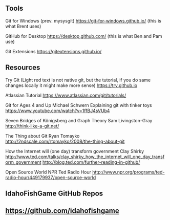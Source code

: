 

Tools
------
Git for Windows (prev. mysysgit)
https://git-for-windows.github.io/  (this is what Brent uses)

GitHub for Desktop
https://desktop.github.com/  (this is what Ben and Pam use)

Git Extensions
https://gitextensions.github.io/



Resources
--------
Try Git 
(Light red text is not native git, but the tutorial, if you do same changes locally it might make more sense)
https://try.github.io 

Atlassian Tutorial
https://www.atlassian.com/git/tutorials/

Git for Ages 4 and Up
Michael Schwern
Explaining git with tinker toys
https://www.youtube.com/watch?v=1ffBJ4sVUb4

Seven Bridges of Königsberg and Graph Theory
Sam Livingston-Gray
http://think-like-a-git.net/

The Thing about Git
Ryan Tomayko
http://2ndscale.com/rtomayko/2008/the-thing-about-git

How the Internet will (one day) transform government
Clay Shirky
http://www.ted.com/talks/clay_shirky_how_the_internet_will_one_day_transform_government
http://blog.ted.com/further-reading-in-github/

Open Source World
NPR Ted Radio Hour
http://www.npr.org/programs/ted-radio-hour/449179937/open-source-world

IdahoFishGame GitHub Repos
--------
https://github.com/idahofishgame
--------
